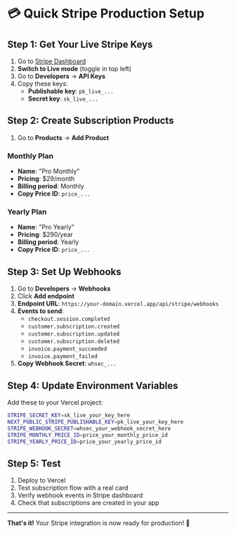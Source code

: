# 💳 Quick Stripe Production Setup

## Step 1: Get Your Live Stripe Keys

1. Go to [Stripe Dashboard](https://dashboard.stripe.com)
2. **Switch to Live mode** (toggle in top left)
3. Go to **Developers** → **API Keys**
4. Copy these keys:
   - **Publishable key**: `pk_live_...`
   - **Secret key**: `sk_live_...`

## Step 2: Create Subscription Products

1. Go to **Products** → **Add Product**

### Monthly Plan

- **Name**: "Pro Monthly"
- **Pricing**: $29/month
- **Billing period**: Monthly
- **Copy Price ID**: `price_...`

### Yearly Plan

- **Name**: "Pro Yearly"
- **Pricing**: $290/year
- **Billing period**: Yearly
- **Copy Price ID**: `price_...`

## Step 3: Set Up Webhooks

1. Go to **Developers** → **Webhooks**
2. Click **Add endpoint**
3. **Endpoint URL**: `https://your-domain.vercel.app/api/stripe/webhooks`
4. **Events to send**:
   - `checkout.session.completed`
   - `customer.subscription.created`
   - `customer.subscription.updated`
   - `customer.subscription.deleted`
   - `invoice.payment_succeeded`
   - `invoice.payment_failed`
5. **Copy Webhook Secret**: `whsec_...`

## Step 4: Update Environment Variables

Add these to your Vercel project:

```bash
STRIPE_SECRET_KEY=sk_live_your_key_here
NEXT_PUBLIC_STRIPE_PUBLISHABLE_KEY=pk_live_your_key_here
STRIPE_WEBHOOK_SECRET=whsec_your_webhook_secret_here
STRIPE_MONTHLY_PRICE_ID=price_your_monthly_price_id
STRIPE_YEARLY_PRICE_ID=price_your_yearly_price_id
```

## Step 5: Test

1. Deploy to Vercel
2. Test subscription flow with a real card
3. Verify webhook events in Stripe dashboard
4. Check that subscriptions are created in your app

---

**That's it!** Your Stripe integration is now ready for production! 🚀
